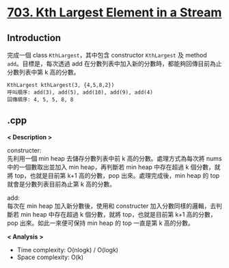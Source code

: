 # [703. Kth Largest Element in a Stream](https://leetcode.com/problems/kth-largest-element-in-a-stream/description/)
## Introduction
完成一個 class `KthLargest`，其中包含 constructor `KthLargest` 及 method `add`。目標是，每次透過 add 在分數列表中加入新的分數時，都能夠回傳目前為止分數列表中第 k 高的分數。

```
KthLargest kthLargest(3, {4,5,8,2})
呼叫順序: add(3), add(5), add(10), add(9), add(4)
回傳順序: 4, 5, 5, 8, 8
```
## .cpp
**< Description >**

constructer:  
先利用一個 min heap 去儲存分數列表中前 k 高的分數。處理方式為每次將 nums 中的一個數取出並加入 min heap，再判斷若 min heap 中存在超過 k 個分數，就將 top，也就是目前第 k+1 高的分數，pop 出來。處理完成後，min heap 的 top 就會是分數列表目前為止第 k 高的分數。  

add:  
每次在 min heap 加入新分數後，使用和 constructer 加入分數同樣的邏輯，去判斷若 min heap 中存在超過 k 個分數，就將 top，也就是目前第 k+1 高的分數，pop 出來。如此一來便可保持 min heap 的 top 一直是第 k 高的分數。

**< Analysis >**
- Time complexity: O(nlogk) / O(logk)
- Space complexity: O(k)